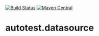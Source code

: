 [![Build Status](https://travis-ci.org/LinuxSuRen/autotest.datasource.svg?branch=master)](https://travis-ci.org/LinuxSuRen/autotest.datasource)
[![Maven Central](https://maven-badges.herokuapp.com/maven-central/com.surenpi.autotest/autotest.datasource/badge.svg)](https://maven-badges.herokuapp.com/maven-central/com.surenpi.autotest/autotest.datasource)

# autotest.datasource
